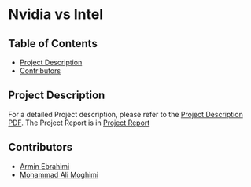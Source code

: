 # Nvidia vs Intel

## Table of Contents
- [Project Description](#project-description)
- [Contributors](#contributors)

## Project Description
For a detailed Project description, please refer to the [Project Description PDF](./NV%20Homework%20-%20Comparison.pdf).
The Project Report is in [Project Report](./comparison_intel_nvidia.pdf)

## Contributors
- [Armin Ebrahimi](https://github.com/omidghane)
- [Mohammad Ali Moghimi](https://github.com/)

